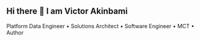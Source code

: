 ## Hi there 👋 I am Victor Akinbami

Platform Data Engineer • Solutions Architect • Software Engineer • MCT • Author

